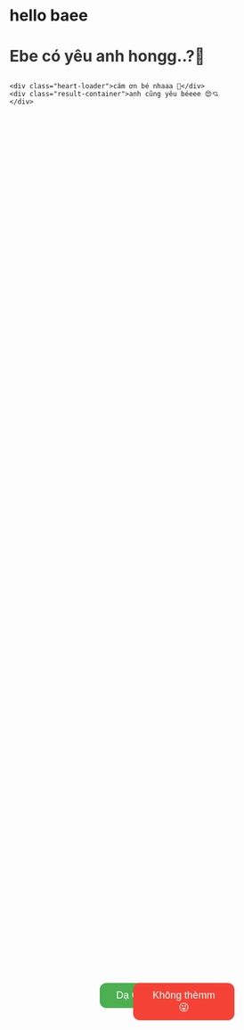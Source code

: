 # hello baee <!DOCTYPE html>
<html lang="vi">
<head>
  <meta charset="UTF-8" />
  <meta name="viewport" content="width=device-width, initial-scale=1.0" />
  <title>Ebe có yêu anh hongg..?</title>
  <style>
    * {
      box-sizing: border-box;
    }

    body {
      font-family: "Segoe UI", sans-serif;
      background: linear-gradient(135deg, #ffd6e7, #d6f0ff);
      height: 100vh;
      margin: 0;
      overflow: hidden;
      display: flex;
      flex-direction: column;
      align-items: center;
      justify-content: center;
      text-align: center;
      touch-action: none; /* Ngăn zoom/kéo trang khi chạm */
    }

    h2 {
      font-size: 6vw;
      color: #333;
      margin-bottom: 30px;
    }

    .question-container {
      position: relative;
      width: 100%;
      height: 70vh;
      overflow: visible;
    }

    button {
      position: absolute;
      padding: 12px 30px;
      font-size: 5vw;
      border: none;
      border-radius: 12px;
      cursor: pointer;
      transition: 0.2s;
      user-select: none;
    }

    #yesBtn {
      background-color: #4caf50;
      color: white;
      left: 40%;
      top: 60%;
    }

    #noBtn {
      background-color: #f44336;
      color: white;
      left: 55%;
      top: 60%;
      z-index: 10;
    }

    .heart-loader,
    .result-container {
      display: none;
      font-size: 6vw;
      color: #ff0077;
      margin-top: 20px;
      animation: fadeIn 1s ease-in-out;
    }

    @keyframes fadeIn {
      from {
        opacity: 0;
      }
      to {
        opacity: 1;
      }
    }

    @media (min-width: 768px) {
      h2 {
        font-size: 28px;
      }
      button {
        font-size: 18px;
      }
      .heart-loader,
      .result-container {
        font-size: 24px;
      }
    }
  </style>
</head>
<body>
  <div class="question-container">
    <h2>Ebe có yêu anh hongg..?💖</h2>
    <button id="yesBtn">Dạ Có 🥰</button>
    <button id="noBtn">Không thèmm 😜</button>

    <div class="heart-loader">cám ơn bé nhaaa 💞</div>
    <div class="result-container">anh cũng yêu béeee 😍💘</div>
  </div>

  <script>
    const noBtn = document.getElementById("noBtn");
    const yesBtn = document.getElementById("yesBtn");
    const heartLoader = document.querySelector(".heart-loader");
    const resultContainer = document.querySelector(".result-container");

    function moveNoBtn() {
      const maxX = window.innerWidth - noBtn.offsetWidth - 20;
      const maxY = window.innerHeight - noBtn.offsetHeight - 20;
      const newX = Math.random() * maxX;
      const newY = Math.random() * maxY;
      noBtn.style.left = `${newX}px`;
      noBtn.style.top = `${newY}px`;
    }

    // PC dùng mouseover
    noBtn.addEventListener("mouseover", moveNoBtn);

    // iPhone/Android dùng touchstart & click fallback
    noBtn.addEventListener("touchstart", (e) => {
      e.preventDefault(); // tránh Safari hiểu là cuộn
      moveNoBtn();
    });

    noBtn.addEventListener("click", (e) => {
      e.preventDefault();
      moveNoBtn();
    });

    // Khi bấm "Có"
    yesBtn.addEventListener("click", () => {
      heartLoader.style.display = "block";
      setTimeout(() => {
        heartLoader.style.display = "none";
        resultContainer.style.display = "block";
      }, 2000);
    });
  </script>
</body>
</html>
